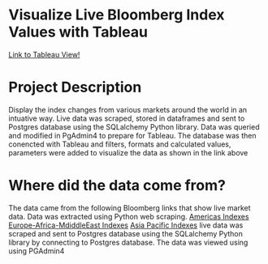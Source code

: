 # Visualize Live Bloomberg Index Values with Tableau

[Link to Tableau View!](https://public.tableau.com/profile/juanp5926#!/vizhome/WorldIndexValues/Dashboard1)

# Project Description
Display the index changes from various markets around the world in an intuative way. 
Live data was scraped, stored in dataframes and sent to Postgres database using the SQLalchemy Python library. 
Data was queried and modified in PgAdmin4 to prepare for Tableau. The database was then conencted with Tableau and
filters, formats and calculated values, parameters were added to visualize the data as shown in the link above


# Where did the data come from? 

The data came from the following Bloomberg links that show live market data. 
Data was extracted using Python web scraping.
[Americas Indexes](https://www.bloomberg.com/markets/stocks/world-indexes/americas)
[Europe-Africa-MdiddleEast Indexes](https://www.bloomberg.com/markets/stocks/world-indexes/europe-africa-middle-east)
[Asia Pacific Indexes](https://www.bloomberg.com/markets/stocks/world-indexes/asia-pacific)
live data was scraped and sent to Postgres database using the SQLalchemy Python library by connecting to Postgres database. 
The data was viewed using using PGAdmin4

